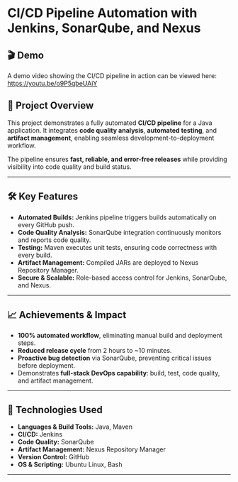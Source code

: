 # CI/CD Pipeline Automation with Jenkins, SonarQube, and Nexus


## 🎬 Demo
A demo video showing the CI/CD pipeline in action can be viewed here: https://youtu.be/o9P5qbeUAiY


## 🚀 Project Overview
This project demonstrates a fully automated **CI/CD pipeline** for a Java application. It integrates **code quality analysis**, **automated testing**, and **artifact management**, enabling seamless development-to-deployment workflow.

The pipeline ensures **fast, reliable, and error-free releases** while providing visibility into code quality and build status.

---

## 🛠 Key Features
- **Automated Builds:** Jenkins pipeline triggers builds automatically on every GitHub push.
- **Code Quality Analysis:** SonarQube integration continuously monitors and reports code quality.
- **Testing:** Maven executes unit tests, ensuring code correctness with every build.
- **Artifact Management:** Compiled JARs are deployed to Nexus Repository Manager.
- **Secure & Scalable:** Role-based access control for Jenkins, SonarQube, and Nexus.

---

## 📈 Achievements & Impact
- **100% automated workflow**, eliminating manual build and deployment steps.
- **Reduced release cycle** from 2 hours to ~10 minutes.
- **Proactive bug detection** via SonarQube, preventing critical issues before deployment.
- Demonstrates **full-stack DevOps capability**: build, test, code quality, and artifact management.

---

## 🧰 Technologies Used
- **Languages & Build Tools:** Java, Maven
- **CI/CD:** Jenkins
- **Code Quality:** SonarQube
- **Artifact Management:** Nexus Repository Manager
- **Version Control:** GitHub
- **OS & Scripting:** Ubuntu Linux, Bash

---


